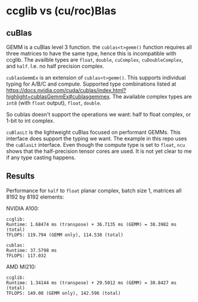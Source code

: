 # ccglib vs (cu/roc)Blas

## cuBlas
GEMM is a cuBlas level 3 function.
the `cublas<t>gemm()` function requires all three matrices to have the same type, hence this is incompatible with ccglib.
The availble types are `float`, `double`, `cuComplex`, `cuDoubleComplex`, and `half`. I.e. no half precision complex.

`cublasGemmEx` is an extension of `cublas<t>gemm()`. This supports individual typing for A/B/C and compute. Supported type combinations listed at https://docs.nvidia.com/cuda/cublas/index.html?highlight=cublasGemmEx#cublasgemmex. The available complex types are `int8` (with `float` output), `float`, `double`. 

So cublas doesn't support the operations we want: half to float complex, or 1-bit to int complex.

`cuBlasLt` is the lightweight cuBlas focused on performant GEMMs. This interface does support the typing we want. The example in this repo uses the `cuBlasLt` interface. Even though the compute type is set to `float`, `ncu` shows that the half-precision tensor cores are used. It is not yet clear to me if any type casting happens.

## Results
Performance for `half` to `float` planar complex, batch size 1, matrices all 8192 by 8192 elements:

NVIDIA A100:
```
ccglib:
Runtime: 1.68474 ms (transpose) + 36.7135 ms (GEMM) = 38.3982 ms (total)
TFLOPS: 119.794 (GEMM only), 114.538 (total)

cublas:
Runtime: 37.5798 ms
TFLOPS: 117.032
```

AMD MI210:
```
ccglib:
Runtime: 1.34144 ms (transpose) + 29.5012 ms (GEMM) = 30.8427 ms (total)
TFLOPS: 149.08 (GEMM only), 142.596 (total)

```
